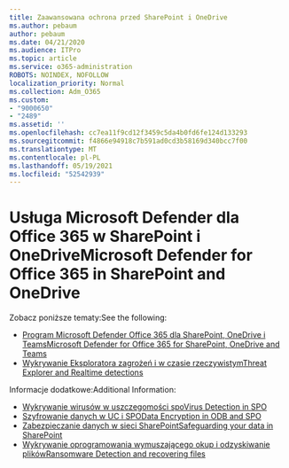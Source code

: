 ```yaml
---
title: Zaawansowana ochrona przed SharePoint i OneDrive
ms.author: pebaum
author: pebaum
ms.date: 04/21/2020
ms.audience: ITPro
ms.topic: article
ms.service: o365-administration
ROBOTS: NOINDEX, NOFOLLOW
localization_priority: Normal
ms.collection: Adm_O365
ms.custom:
- "9000650"
- "2489"
ms.assetid: ''
ms.openlocfilehash: cc7ea11f9cd12f3459c5da4b0fd6fe124d133293
ms.sourcegitcommit: f4866e94918c7b591ad0cd3b58169d340bcc7f00
ms.translationtype: MT
ms.contentlocale: pl-PL
ms.lasthandoff: 05/19/2021
ms.locfileid: "52542939"
---
```

# <a name="microsoft-defender-for-office-365-in-sharepoint-and-onedrive"></a><span data-ttu-id="509c2-102">Usługa Microsoft Defender dla Office 365 w SharePoint i OneDrive</span><span class="sxs-lookup"><span data-stu-id="509c2-102">Microsoft Defender for Office 365 in SharePoint and OneDrive</span></span>

<span data-ttu-id="509c2-103">Zobacz poniższe tematy:</span><span class="sxs-lookup"><span data-stu-id="509c2-103">See the following:</span></span>
- [<span data-ttu-id="509c2-104">Program Microsoft Defender Office 365 dla SharePoint, OneDrive i Teams</span><span class="sxs-lookup"><span data-stu-id="509c2-104">Microsoft Defender for Office 365 for SharePoint, OneDrive and Teams</span></span>](/microsoft-365/security/office-365-security/atp-for-spo-odb-and-teams)
- [<span data-ttu-id="509c2-105">Wykrywanie Eksploratora zagrożeń i w czasie rzeczywistym</span><span class="sxs-lookup"><span data-stu-id="509c2-105">Threat Explorer and Realtime detections</span></span>](/microsoft-365/security/office-365-security/threat-explorer-views)


<span data-ttu-id="509c2-106">Informacje dodatkowe:</span><span class="sxs-lookup"><span data-stu-id="509c2-106">Additional Information:</span></span>

- [<span data-ttu-id="509c2-107">Wykrywanie wirusów w uszczegomości spo</span><span class="sxs-lookup"><span data-stu-id="509c2-107">Virus Detection in SPO</span></span>](/microsoft-365/security/office-365-security/virus-detection-in-spo)</br>
- [<span data-ttu-id="509c2-108">Szyfrowanie danych w UC i SPO</span><span class="sxs-lookup"><span data-stu-id="509c2-108">Data Encryption in ODB and SPO</span></span>](/microsoft-365/compliance/data-encryption-in-odb-and-spo)</br>
- [<span data-ttu-id="509c2-109">Zabezpieczanie danych w sieci SharePoint</span><span class="sxs-lookup"><span data-stu-id="509c2-109">Safeguarding your data in SharePoint</span></span>](/sharepoint/safeguarding-your-data)</br>
- [<span data-ttu-id="509c2-110">Wykrywanie oprogramowania wymuszającego okup i odzyskiwanie plików</span><span class="sxs-lookup"><span data-stu-id="509c2-110">Ransomware Detection and recovering files</span></span>](https://support.office.com/article/Ransomware-detection-and-recovering-your-files-0d90ec50-6bfd-40f4-acc7-b8c12c73637f)